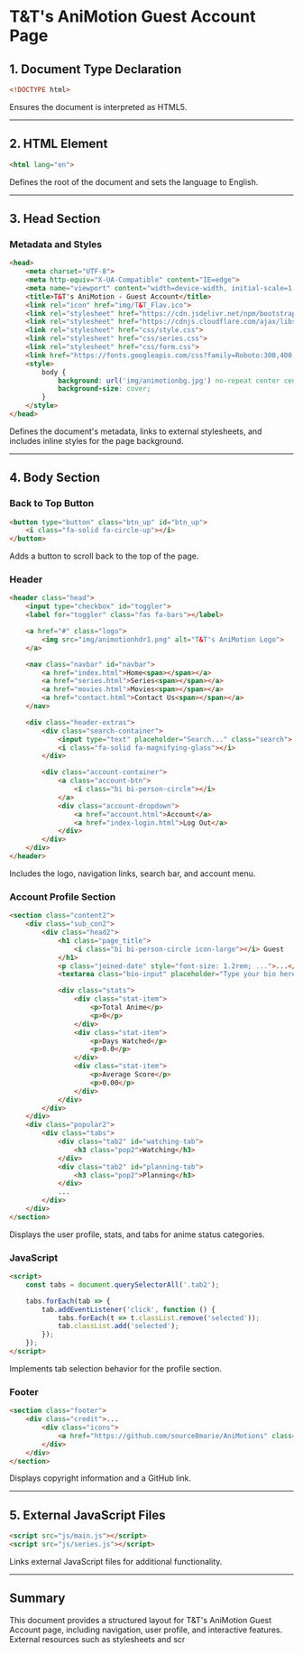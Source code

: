 # T&T's AniMotion Guest Account Page

## 1. Document Type Declaration
```html
<!DOCTYPE html>
```
Ensures the document is interpreted as HTML5.

---

## 2. HTML Element
```html
<html lang="en">
```
Defines the root of the document and sets the language to English.

---

## 3. Head Section
### Metadata and Styles
```html
<head>
    <meta charset="UTF-8">
    <meta http-equiv="X-UA-Compatible" content="IE=edge">
    <meta name="viewport" content="width=device-width, initial-scale=1.0">
    <title>T&T's AniMotion - Guest Account</title>
    <link rel="icon" href="img/T&T_Flav.ico">
    <link rel="stylesheet" href="https://cdn.jsdelivr.net/npm/bootstrap-icons@1.10.2/font/bootstrap-icons.css">
    <link rel="stylesheet" href="https://cdnjs.cloudflare.com/ajax/libs/font-awesome/6.2.1/css/all.min.css">
    <link rel="stylesheet" href="css/style.css">
    <link rel="stylesheet" href="css/series.css">
    <link rel="stylesheet" href="css/form.css">
    <link href="https://fonts.googleapis.com/css?family=Roboto:300,400,500,700,900&display=swap" rel="stylesheet">
    <style>
        body {
            background: url('img/animotionbg.jpg') no-repeat center center fixed;
            background-size: cover;
        }
    </style>
</head>
```
Defines the document's metadata, links to external stylesheets, and includes inline styles for the page background.

---

## 4. Body Section
### Back to Top Button
```html
<button type="button" class="btn_up" id="btn_up">
    <i class="fa-solid fa-circle-up"></i>
</button>
```
Adds a button to scroll back to the top of the page.

### Header
```html
<header class="head">
    <input type="checkbox" id="toggler">
    <label for="toggler" class="fas fa-bars"></label>

    <a href="#" class="logo">
        <img src="img/animotionhdr1.png" alt="T&T's AniMotion Logo">
    </a>

    <nav class="navbar" id="navbar">
        <a href="index.html">Home<span></span></a>
        <a href="series.html">Series<span></span></a>
        <a href="movies.html">Movies<span></span></a>
        <a href="contact.html">Contact Us<span></span></a>
    </nav>

    <div class="header-extras">
        <div class="search-container">
            <input type="text" placeholder="Search..." class="search">
            <i class="fa-solid fa-magnifying-glass"></i>
        </div>

        <div class="account-container">
            <a class="account-btn">
                <i class="bi bi-person-circle"></i>
            </a>
            <div class="account-dropdown">
                <a href="account.html">Account</a>
                <a href="index-login.html">Log Out</a>
            </div>
        </div>
    </div>
</header>
```
Includes the logo, navigation links, search bar, and account menu.

### Account Profile Section
```html
<section class="content2">
    <div class="sub_con2">
        <div class="head2">
            <h1 class="page_title">
                <i class="bi bi-person-circle icon-large"></i> Guest
            </h1>
            <p class="joined-date" style="font-size: 1.2rem; ...">...</p>
            <textarea class="bio-input" placeholder="Type your bio here..."></textarea>

            <div class="stats">
                <div class="stat-item">
                    <p>Total Anime</p>
                    <p>0</p>
                </div>
                <div class="stat-item">
                    <p>Days Watched</p>
                    <p>0.0</p>
                </div>
                <div class="stat-item">
                    <p>Average Score</p>
                    <p>0.00</p>
                </div>
            </div>
        </div>
    </div>
    <div class="popular2">
        <div class="tabs">
            <div class="tab2" id="watching-tab">
                <h3 class="pop2">Watching</h3>
            </div>
            <div class="tab2" id="planning-tab">
                <h3 class="pop2">Planning</h3>
            </div>
            ...
        </div>
    </div>
</section>
```
Displays the user profile, stats, and tabs for anime status categories.

### JavaScript
```html
<script>
    const tabs = document.querySelectorAll('.tab2');

    tabs.forEach(tab => {
        tab.addEventListener('click', function () {
            tabs.forEach(t => t.classList.remove('selected'));
            tab.classList.add('selected');
        });
    });
</script>
```
Implements tab selection behavior for the profile section.

### Footer
```html
<section class="footer">
    <div class="credit">...
        <div class="icons">
            <a href="https://github.com/source8marie/AniMotions" class="fa-brands fa-github" target="_blank"></a>
        </div>
    </div>
</section>
```
Displays copyright information and a GitHub link.

---

## 5. External JavaScript Files
```html
<script src="js/main.js"></script>
<script src="js/series.js"></script>
```
Links external JavaScript files for additional functionality.

---

## Summary
This document provides a structured layout for T&T's AniMotion Guest Account page, including navigation, user profile, and interactive features. External resources such as stylesheets and scr
